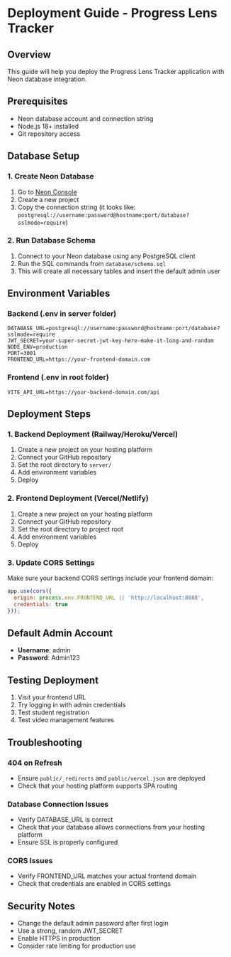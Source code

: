 # Deployment Guide - Progress Lens Tracker

## Overview
This guide will help you deploy the Progress Lens Tracker application with Neon database integration.

## Prerequisites
- Neon database account and connection string
- Node.js 18+ installed
- Git repository access

## Database Setup

### 1. Create Neon Database
1. Go to [Neon Console](https://console.neon.tech/)
2. Create a new project
3. Copy the connection string (it looks like: `postgresql://username:password@hostname:port/database?sslmode=require`)

### 2. Run Database Schema
1. Connect to your Neon database using any PostgreSQL client
2. Run the SQL commands from `database/schema.sql`
3. This will create all necessary tables and insert the default admin user

## Environment Variables

### Backend (.env in server folder)
```env
DATABASE_URL=postgresql://username:password@hostname:port/database?sslmode=require
JWT_SECRET=your-super-secret-jwt-key-here-make-it-long-and-random
NODE_ENV=production
PORT=3001
FRONTEND_URL=https://your-frontend-domain.com
```

### Frontend (.env in root folder)
```env
VITE_API_URL=https://your-backend-domain.com/api
```

## Deployment Steps

### 1. Backend Deployment (Railway/Heroku/Vercel)
1. Create a new project on your hosting platform
2. Connect your GitHub repository
3. Set the root directory to `server/`
4. Add environment variables
5. Deploy

### 2. Frontend Deployment (Vercel/Netlify)
1. Create a new project on your hosting platform
2. Connect your GitHub repository
3. Set the root directory to project root
4. Add environment variables
5. Deploy

### 3. Update CORS Settings
Make sure your backend CORS settings include your frontend domain:
```javascript
app.use(cors({
  origin: process.env.FRONTEND_URL || 'http://localhost:8080',
  credentials: true
}));
```

## Default Admin Account
- **Username**: admin
- **Password**: Admin123

## Testing Deployment
1. Visit your frontend URL
2. Try logging in with admin credentials
3. Test student registration
4. Test video management features

## Troubleshooting

### 404 on Refresh
- Ensure `public/_redirects` and `public/vercel.json` are deployed
- Check that your hosting platform supports SPA routing

### Database Connection Issues
- Verify DATABASE_URL is correct
- Check that your database allows connections from your hosting platform
- Ensure SSL is properly configured

### CORS Issues
- Verify FRONTEND_URL matches your actual frontend domain
- Check that credentials are enabled in CORS settings

## Security Notes
- Change the default admin password after first login
- Use a strong, random JWT_SECRET
- Enable HTTPS in production
- Consider rate limiting for production use
